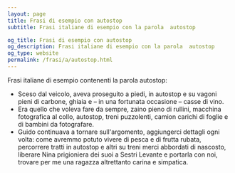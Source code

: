 ```yaml
---
layout: page
title: Frasi di esempio con autostop 
subtitle: Frasi italiane di esempio con la parola  autostop

og_title: Frasi di esempio con autostop 
og_description: Frasi italiane di esempio con la parola  autostop
og_type: website
permalink: /frasi/a/autostop.html
---
```


Frasi italiane di esempio contenenti la parola autostop:


- Sceso dal veicolo, aveva proseguito a piedi, in autostop e su vagoni pieni di carbone, ghiaia e – in una fortunata occasione – casse di vino.
- Era quello che voleva fare da sempre, zaino pieno di rullini, macchina fotografica al collo, autostop, treni puzzolenti, camion carichi di foglie e di bambini da fotografare.
- Guido continuava a tornare sull'argomento, aggiungerci dettagli ogni volta: come avremmo potuto vivere di pesca e di frutta rubata, percorrere tratti in autostop e altri su treni merci abbordati di nascosto, liberare Nina prigioniera dei suoi a Sestri Levante e portarla con noi, trovare per me una ragazza altrettanto carina e simpatica.
